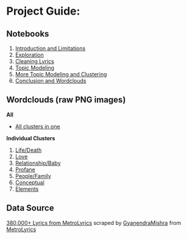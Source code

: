 # Project Guide:

## Notebooks

1. [Introduction and Limitations](https://github.com/philbowman212/Thinkful_repo/blob/master/projects/unsupervised_capstone/1_Introduction_and_Limitations.ipynb)
2. [Exploration](https://github.com/philbowman212/Thinkful_repo/blob/master/projects/unsupervised_capstone/2_Exploration.ipynb)
3. [Cleaning Lyrics](https://github.com/philbowman212/Thinkful_repo/blob/master/projects/unsupervised_capstone/3_Cleaning_Lyrics.ipynb)
4. [Topic Modeling](https://github.com/philbowman212/Thinkful_repo/blob/master/projects/unsupervised_capstone/4_Topic_Modeling.ipynb)
5. [More Topic Modeling and Clustering](https://github.com/philbowman212/Thinkful_repo/blob/master/projects/unsupervised_capstone/5_More_Topic_Modeling_and_Clustering.ipynb)
6. [Conclusion and Wordclouds](https://github.com/philbowman212/Thinkful_repo/blob/master/projects/unsupervised_capstone/6_Conclusion_and_Wordclouds.ipynb)

## Wordclouds (raw PNG images)

**All**

- [All clusters in one](https://raw.githubusercontent.com/philbowman212/Thinkful_repo/master/projects/unsupervised_capstone/wordclouds/wordcloud_all_clusters.png)

**Individual Clusters**

1. [Life/Death](https://raw.githubusercontent.com/philbowman212/Thinkful_repo/master/projects/unsupervised_capstone/wordclouds/wordcloud_1_Life_Death.png)
2. [Love](https://raw.githubusercontent.com/philbowman212/Thinkful_repo/master/projects/unsupervised_capstone/wordclouds/wordcloud_2_Love.png)
3. [Relationship/Baby](https://raw.githubusercontent.com/philbowman212/Thinkful_repo/master/projects/unsupervised_capstone/wordclouds/wordcloud_3_Relationship_Baby.png)
4. [Profane](https://raw.githubusercontent.com/philbowman212/Thinkful_repo/master/projects/unsupervised_capstone/wordclouds/wordcloud_4_Profane.png)
5. [People/Family](https://raw.githubusercontent.com/philbowman212/Thinkful_repo/master/projects/unsupervised_capstone/wordclouds/wordcloud_5_People_Family.png)
6. [Conceptual](https://raw.githubusercontent.com/philbowman212/Thinkful_repo/master/projects/unsupervised_capstone/wordclouds/wordcloud_6_Conceptual.png)
7. [Elements](https://raw.githubusercontent.com/philbowman212/Thinkful_repo/master/projects/unsupervised_capstone/wordclouds/wordcloud_7_Elements.png)


## Data Source

[380,000+ Lyrics from MetroLyrics](https://www.kaggle.com/gyani95/380000-lyrics-from-metrolyrics) scraped by [GyanendraMishra](https://www.kaggle.com/gyani95) from [MetroLyrics](https://www.metrolyrics.com/)